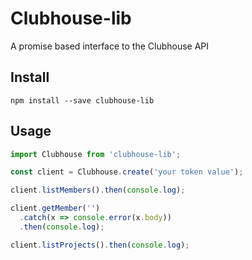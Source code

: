 # Clubhouse-lib

A promise based interface to the Clubhouse API

## Install

```shell
npm install --save clubhouse-lib
```

## Usage

```javascript
import Clubhouse from 'clubhouse-lib';

const client = Clubhouse.create('your token value');

client.listMembers().then(console.log);

client.getMember('')
  .catch(x => console.error(x.body))
  .then(console.log);

client.listProjects().then(console.log);
```

